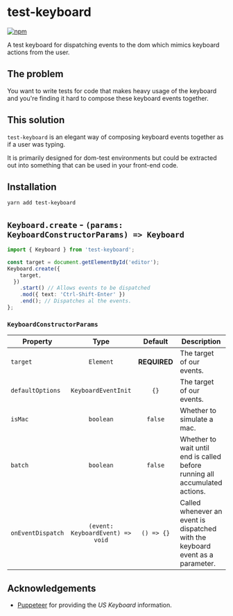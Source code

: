 # test-keyboard

[![npm](https://img.shields.io/npm/dm/test-keyboard.svg?&logo=npm)](https://www.npmjs.com/package/test-keyboard)

A test keyboard for dispatching events to the dom which mimics keyboard actions from the user.

## The problem

You want to write tests for code that makes heavy usage of the keyboard and you're finding it hard to compose
these keyboard events together.

## This solution

`test-keyboard` is an elegant way of composing keyboard events together as if a user was typing.

It is primarily designed for dom-test environments but could be extracted out into something that can be used
in your front-end code.

## Installation

```bash
yarn add test-keyboard
```

## `Keyboard.create` - `(params: KeyboardConstructorParams) => Keyboard`

```ts
import { Keyboard } from 'test-keyboard';

const target = document.getElementById('editor');
Keyboard.create({
    target,
  })
    .start() // Allows events to be dispatched
    .mod({ text: 'Ctrl-Shift-Enter' })
    .end(); // Dispatches al the events.
};
```

### `KeyboardConstructorParams`

| **Property**      |             **Type**             | **Default**  | **Description**                                                                |
| ----------------- | :------------------------------: | :----------: | ------------------------------------------------------------------------------ |
| `target`          |            `Element`             | **REQUIRED** | The target of our events.                                                      |
| `defaultOptions`  |       `KeyboardEventInit`        |     `{}`     | The target of our events.                                                      |
| `isMac`           |            `boolean`             |   `false`    | Whether to simulate a mac.                                                     |
| `batch`           |            `boolean`             |   `false`    | Whether to wait until end is called before running all accumulated actions.    |
| `onEventDispatch` | `(event: KeyboardEvent) => void` |  `() => {}`  | Called whenever an event is dispatched with the keyboard event as a parameter. |

## Acknowledgements

- [Puppeteer](https://github.com/GoogleChrome/puppeteer) for providing the _US Keyboard_ information.
